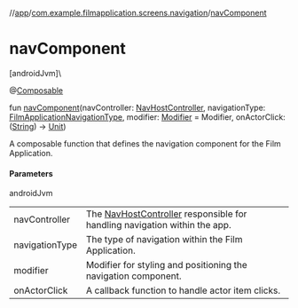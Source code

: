 //[app](../../index.md)/[com.example.filmapplication.screens.navigation](index.md)/[navComponent](nav-component.md)

# navComponent

[androidJvm]\

@[Composable](https://developer.android.com/reference/kotlin/androidx/compose/runtime/Composable.html)

fun [navComponent](nav-component.md)(navController: [NavHostController](https://developer.android.com/reference/kotlin/androidx/navigation/NavHostController.html), navigationType: [FilmApplicationNavigationType](../com.example.filmapplication.screens.utils/-film-application-navigation-type/index.md), modifier: [Modifier](https://developer.android.com/reference/kotlin/androidx/compose/ui/Modifier.html) = Modifier, onActorClick: ([String](https://kotlinlang.org/api/latest/jvm/stdlib/kotlin/-string/index.html)) -&gt; [Unit](https://kotlinlang.org/api/latest/jvm/stdlib/kotlin/-unit/index.html))

A composable function that defines the navigation component for the Film Application.

#### Parameters

androidJvm

| | |
|---|---|
| navController | The [NavHostController](https://developer.android.com/reference/kotlin/androidx/navigation/NavHostController.html) responsible for handling navigation within the app. |
| navigationType | The type of navigation within the Film Application. |
| modifier | Modifier for styling and positioning the navigation component. |
| onActorClick | A callback function to handle actor item clicks. |
